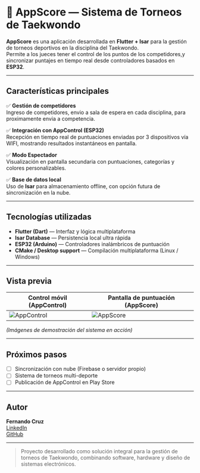 # 🥋 AppScore — Sistema de Torneos de Taekwondo

**AppScore** es una aplicación desarrollada en **Flutter + Isar** para la gestión de torneos deportivos en la disciplina del Taekwondo.  
Permite a los jueces tener el control de los puntos de los competidores,y sincronizar puntajes en tiempo real desde controladores basados en **ESP32**.

---

## Características principales

✅ **Gestión de competidores**  
Ingreso de competidores, envio a sala de espera en cada disciplina, para proximamente envia a competencia. 

✅ **Integración con AppControl (ESP32)**  
Recepción en tiempo real de puntuaciones enviadas por 3 dispositivos vía WIFI, mostrando resultados instantáneos en pantalla.

✅ **Modo Espectador**  
Visualización en pantalla secundaria con puntuaciones, categorías y colores personalizables.

✅ **Base de datos local**  
Uso de **Isar** para almacenamiento offline, con opción futura de sincronización en la nube.

---

## Tecnologías utilizadas

- **Flutter (Dart)** — Interfaz y lógica multiplataforma  
- **Isar Database** — Persistencia local ultra rápida  
- **ESP32 (Arduino)** — Controladores inalámbricos de puntuación  
- **CMake / Desktop support** — Compilación multiplataforma (Linux / Windows)

---

## Vista previa

| Control móvil (AppControl) | Pantalla de puntuación (AppScore) |
|-----------------------------|-----------------------------------|
| ![AppControl](readme-assets/appcontrol.jpg) | ![AppScore](readme-assets/appscore.jpg) |

*(Imágenes de demostración del sistema en acción)*

---

## Próximos pasos

- [ ] Sincronización con nube (Firebase o servidor propio)  
- [ ] Sistema de torneos multi-deporte  
- [ ] Publicación de AppControl en Play Store  

---

## Autor

**Fernando Cruz**  
[LinkedIn](https://www.linkedin.com/in/fernando-cruz)  
[GitHub](https://github.com/fer301175)

---

> Proyecto desarrollado como solución integral para la gestión de torneos de Taekwondo, combinando software, hardware y diseño de sistemas electrónicos.
